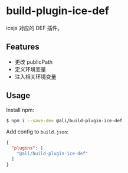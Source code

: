 # build-plugin-ice-def

icejs 对应的 DEF 插件。

## Features

- 更改 publicPath
- 定义环境变量
- 注入相关环境变量

## Usage

Install npm:

```bash
$ npm i --save-dev @ali/build-plugin-ice-def
```

Add config to `build.json`:

```json
{
  "plugins": [
    "@ali/build-plugin-ice-def"
  ]
}
```